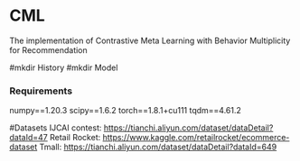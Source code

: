 # CML
The implementation of Contrastive Meta Learning with Behavior Multiplicity for Recommendation

#mkdir History
#mkdir Model

### Requirements
numpy==1.20.3
scipy==1.6.2
torch==1.8.1+cu111
tqdm==4.61.2

#Datasets
IJCAI contest:  https://tianchi.aliyun.com/dataset/dataDetail?dataId=47
Retail Rocket: https://www.kaggle.com/retailrocket/ecommerce-dataset
Tmall:  https://tianchi.aliyun.com/dataset/dataDetail?dataId=649 

